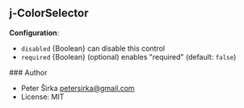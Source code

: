 ## j-ColorSelector

__Configuration__:

- `disabled` {Boolean} can disable this control
- `required` {Boolean} (optional) enables "required" (default: `false`)

### Author

- Peter Širka <petersirka@gmail.com>
- License: MIT